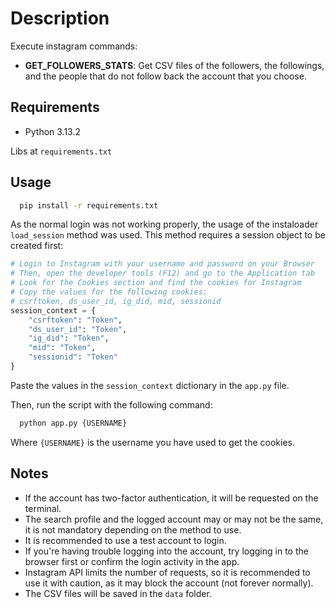 # Description

Execute instagram commands:

- **GET_FOLLOWERS_STATS**: Get CSV files of the followers, the followings, and the people that do not follow back the account that you choose.

## Requirements

- Python 3.13.2

Libs at `requirements.txt`

## Usage

```sh
  pip install -r requirements.txt
```

As the normal login was not working properly, the usage of the instaloader `load_session` method was used. This method requires a session object to be created first:

```python
# Login to Instagram with your username and password on your Browser
# Then, open the developer tools (F12) and go to the Application tab
# Look for the Cookies section and find the cookies for Instagram
# Copy the values for the following cookies:
# csrftoken, ds_user_id, ig_did, mid, sessionid
session_context = {
    "csrftoken": "Token",
    "ds_user_id": "Token",
    "ig_did": "Token",
    "mid": "Token",
    "sessionid": "Token"
}
```

Paste the values in the `session_context` dictionary in the `app.py` file.

Then, run the script with the following command:

```sh
  python app.py {USERNAME}
```

Where `{USERNAME}` is the username you have used to get the cookies.

## Notes

- If the account has two-factor authentication, it will be requested on the terminal.
- The search profile and the logged account may or may not be the same, it is not mandatory depending on the method to use.
- It is recommended to use a test account to login.
- If you're having trouble logging into the account, try logging in to the browser first or confirm the login activity in the app.
- Instagram API limits the number of requests, so it is recommended to use it with caution, as it may block the account (not forever normally).
- The CSV files will be saved in the `data` folder.
